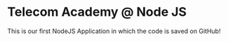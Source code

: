 # Telecom Academy @ Node JS

This is our first NodeJS Application in which the code is saved on GitHub!